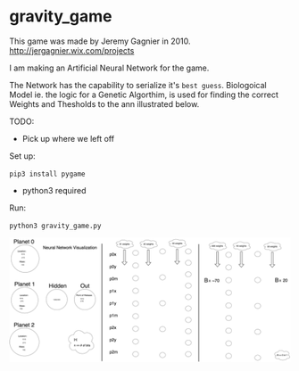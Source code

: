 # gravity_game
This game was made by Jeremy Gagnier in 2010.
http://jergagnier.wix.com/projects

I am making an Artificial Neural Network for the game.

The Network has the capability to serialize it's `best guess`.
Biologoical Model ie. the logic for a Genetic Algorthim,
is used for finding the correct Weights and Thesholds to the 
ann illustrated below. 



TODO:
 - Pick up where we left off



Set up:


`pip3 install pygame`


- python3 required



Run:

`python3 gravity_game.py`




![photo](img/nn-vis.jpg?raw=true "Title")
